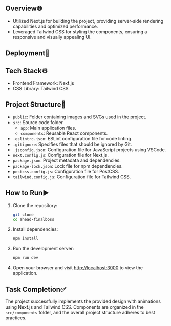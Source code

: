 ## Overview🌐

- Utilized Next.js for building the project, providing server-side rendering capabilities and optimized performance.
- Leveraged Tailwind CSS for styling the components, ensuring a responsive and visually appealing UI.

## Deployment🚀

<!-- The project is deployed and can be accessed [here](). -->

## Tech Stack⚙️

- Frontend Framework: Next.js
- CSS Library: Tailwind CSS

## Project Structure📂

- `public`: Folder containing images and SVGs used in the project.
- `src`: Source code folder.
  - `app`: Main application files.
  - `components`: Reusable React components.
- `.eslintrc.json`: ESLint configuration file for code linting.
- `.gitignore`: Specifies files that should be ignored by Git.
- `.jsconfig.json`: Configuration file for JavaScript projects using VSCode.
- `next.config.js`: Configuration file for Next.js.
- `package.json`: Project metadata and dependencies.
- `package-lock.json`: Lock file for npm dependencies.
- `postcss.config.js`: Configuration file for PostCSS.
- `tailwind.config.js`: Configuration file for Tailwind CSS.

## How to Run▶️

1. Clone the repository:

   ```bash
   git clone 
   cd ahead-finalboss

2. Install dependencies:

   ```bash
   npm install

3. Run the development server:

   ```bash
   npm run dev

4. Open your browser and visit [http://localhost:3000](http://localhost:3000) to view the application.

## Task Completion✅

The project successfully implements the provided design with animations using Next.js and Tailwind CSS. Components are organized in the `src/components` folder, and the overall project structure adheres to best practices.

